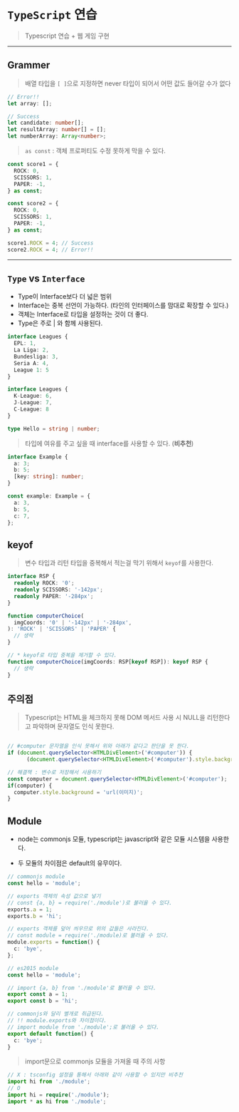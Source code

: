 # `TypeScript` 연습

> Typescript 연습 + 웹 게임 구현

---

## Grammer

> 배열 타입을 `[ ]`으로 지정하면 never 타입이 되어서 어떤 값도 들어갈 수가 없다

```ts
// Error!!
let array: [];

// Success
let candidate: number[];
let resultArray: number[] = [];
let numberArray: Array<number>;
```

> `as const` : 객체 프로퍼티도 수정 못하게 막을 수 있다.

```ts
const score1 = {
  ROCK: 0,
  SCISSORS: 1,
  PAPER: -1,
} as const;

const score2 = {
  ROCK: 0,
  SCISSORS: 1,
  PAPER: -1,
} as const;

score1.ROCK = 4; // Success
score2.ROCK = 4; // Error!!
```

---

## `Type` vs `Interface`

- Type이 Interface보다 더 넓은 범위
- Interface는 중복 선언이 가능하다. (타인의 인터페이스를 맘대로 확장할 수 있다.)
- 객체는 Interface로 타입을 설정하는 것이 더 좋다.
- Type은 주로 | 와 함께 사용된다.

```ts
interface Leagues {
  EPL: 1,
  La Liga: 2,
  Bundesliga: 3,
  Seria A: 4,
  League 1: 5
}

interface Leagues {
  K-League: 6,
  J-League: 7,
  C-League: 8
}
```

```ts
type Hello = string | number;
```

> 타입에 여유를 주고 싶을 때 interface를 사용할 수 있다. (**비추천**)

```ts
interface Example {
  a: 3;
  b: 5;
  [key: string]: number;
}

const example: Example = {
  a: 3,
  b: 5,
  c: 7,
};
```

## keyof

> 변수 타입과 리턴 타입을 중복해서 적는걸 막기 위해서 `keyof`를 사용한다.

```ts
interface RSP {
  readonly ROCK: '0';
  readonly SCISSORS: '-142px';
  readonly PAPER: '-284px';
}

function computerChoice(
  imgCoords: '0' | '-142px' | '-284px',
): 'ROCK' | 'SCISSORS' | 'PAPER' {
  // 생략
}

// * keyof로 타입 중복을 제거할 수 있다.
function computerChoice(imgCoords: RSP[keyof RSP]): keyof RSP {
  // 생략
}
```

## 주의점

> Typescript는 HTML을 체크하지 못해 DOM 메서드 사용 시 NULL을 리턴한다고 파악하며 문자열도 인식 못한다.

```ts

// #computer 문자열을 인식 못해서 위와 아래가 같다고 판단을 못 한다.
if (document.querySelector<HTMLDivElement>('#computer')) {
      (document.querySelector<HTMLDivElement>('#computer').style.background = 'url(이미지)';

// 해결책 : 변수로 저장해서 사용하기
const computer = document.querySelector<HTMLDivElement>('#computer');
if(computer) {
  computer.style.background = 'url(이미지)';
}

```

## Module

- node는 commonjs 모듈, typescript는 javascript와 같은 모듈 시스템을 사용한다.

- 두 모듈의 차이점은 default의 유무이다.

```ts
// commonjs module
const hello = 'module';

// exports 객체의 속성 값으로 넣기
// const {a, b} = require('./module')로 불러올 수 있다.
exports.a = 1;
exports.b = 'hi';

// exports 객체를 덮어 씌우므로 위의 값들은 사라진다.
// const module = require('./module)로 불러올 수 있다.
module.exports = function() {
  c: 'bye',
};
```

```ts
// es2015 module
const hello = 'module';

// import {a, b} from './module'로 불러올 수 있다.
export const a = 1;
export const b = 'hi';

// commonjs와 달리 별개로 취급된다.
// !! module.exports와 차이점이다.
// import module from './module';로 불러올 수 있다.
export default function() {
  c: 'bye';
}
```

> import문으로 commonjs 모듈을 가져올 때 주의 사항

```ts
// X : tsconfig 설정을 통해서 아래와 같이 사용할 수 있지만 비추천
import hi from './module';
// O
import hi = require('./module');
import * as hi from './module';
```
